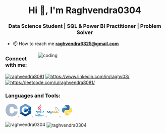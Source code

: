 <h1 align="center">Hi 👋, I'm Raghvendra0304</h1>
<h3 align="center">Data Science Student | SQL & Power BI Practitioner | Problem Solver</h3>

- 📫 How to reach me **raghvendra6325@gmail.com**
<img align="right" alt="coding" width="400" src="C:\Users\Lenovo\Downloads\a_man_a_focused_young_student_sitting (1).jpeg">

 
<h3 align="left">Connect with me:</h3>
<p align="left">
<a href="https://twitter.com/raghvendra8081" target="blank"><img align="center" src="https://raw.githubusercontent.com/rahuldkjain/github-profile-readme-generator/master/src/images/icons/Social/twitter.svg" alt="raghvendra8081" height="30" width="40" /></a>
<a href="https://linkedin.com/in/https://www.linkedin.com/in/raghv03/" target="blank"><img align="center" src="https://raw.githubusercontent.com/rahuldkjain/github-profile-readme-generator/master/src/images/icons/Social/linked-in-alt.svg" alt="https://www.linkedin.com/in/raghv03/" height="30" width="40" /></a>
<a href="https://www.leetcode.com/https://leetcode.com/u/raghvendra8081/" target="blank"><img align="center" src="https://raw.githubusercontent.com/rahuldkjain/github-profile-readme-generator/master/src/images/icons/Social/leet-code.svg" alt="https://leetcode.com/u/raghvendra8081/" height="30" width="40" /></a>
</p>

<h3 align="left">Languages and Tools:</h3>
<p align="left"> <a href="https://www.cprogramming.com/" target="_blank" rel="noreferrer"> <img src="https://raw.githubusercontent.com/devicons/devicon/master/icons/c/c-original.svg" alt="c" width="40" height="40"/> </a> <a href="https://www.w3schools.com/cpp/" target="_blank" rel="noreferrer"> <img src="https://raw.githubusercontent.com/devicons/devicon/master/icons/cplusplus/cplusplus-original.svg" alt="cplusplus" width="40" height="40"/> </a> <a href="https://www.java.com" target="_blank" rel="noreferrer"> <img src="https://raw.githubusercontent.com/devicons/devicon/master/icons/java/java-original.svg" alt="java" width="40" height="40"/> </a> <a href="https://www.mysql.com/" target="_blank" rel="noreferrer"> <img src="https://raw.githubusercontent.com/devicons/devicon/master/icons/mysql/mysql-original-wordmark.svg" alt="mysql" width="40" height="40"/> </a> <a href="https://www.python.org" target="_blank" rel="noreferrer"> <img src="https://raw.githubusercontent.com/devicons/devicon/master/icons/python/python-original.svg" alt="python" width="40" height="40"/> </a> </p>

<p><img align="left" src="https://github-readme-stats.vercel.app/api/top-langs?username=raghvendra0304&show_icons=true&locale=en&layout=compact" alt="raghvendra0304" /></p>

<p>&nbsp;<img align="center" src="https://github-readme-stats.vercel.app/api?username=raghvendra0304&show_icons=true&locale=en" alt="raghvendra0304" /></p>
